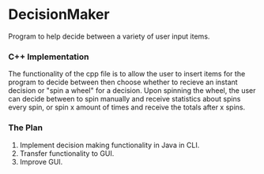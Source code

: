 # DecisionMaker
Program to help decide between a variety of user input items.
### C++ Implementation
The functionality of the cpp file is to allow the user to insert items for the program to decide between then choose whether to recieve an instant decision or "spin a wheel" for a decision. Upon spinning the wheel, the user can decide between to spin manually and receive statistics about spins every spin, or spin x amount of times and receive the totals after x spins.
### The Plan
1. Implement decision making functionality in Java in CLI.
2. Transfer functionality to GUI.
3. Improve GUI.
